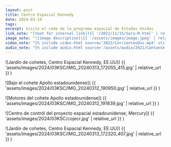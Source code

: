 ```yaml
---
layout: post
title: Centro Espacial Kennedy
date: 2024-03-14
tags:
excerpt: Visito el cede de la programa espacial de Estados Unidos
link_note: "[text for internal link]({{ '/2021/11/15/Sara-M.html' | relative_url }})"
image_note: "![image description]({{ '/assets/images/image.jpeg' | relative_url }})"
video_note: "{% include video.html source='2022/CorrientesDos.mp4' still='2022/CostaRica/CorrientesUno.png' %}"
audio_note: "{% include audio.html source='/assets/audio/2021/Cantante.m4a' %}"
---
```


![Jardín de cohetes, Centro Espacial Kennedy, EE.UU](
  {{ 'assets/images/2024/03KSC/IMG_20240313_172055_415.jpg' | relative_url }}
)

![Bajo el cohete Apollo estadounidense](
  {{ 'assets/images/2024/03KSC/IMG_20240312_190950.jpg' | relative_url }}
)

![Motores del cohete Apollo estadounidense](
  {{ 'assets/images/2024/03KSC/IMG_20240312_191839.jpg' | relative_url }}
)

![Centro de contról del proyecto espacial estadounidense, Mercury](
  {{ 'assets/images/2024/03KSC/cojecr.jpg' | relative_url }}
)

![Jardín de cohetes, Centro Espacial Kennedy, EE.UU](
  {{ 'assets/images/2024/03KSC/IMG_20240313_172320_407.jpg' | relative_url }}
)


